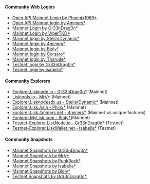 

<h4><b>Community Web Logins</b></h4>

<ul>
  
  <li><a href="https://lisk.liskwallet.io/">Open API Mainnet Login by Phoenix1969*</a>
  <li><a href="https://wallet.lisk.4miners.net">Open API Mainnet login by 4miners*</a></li>
  <li><a href="https://wallet.lisknode.io/">Mainnet Login by Gr33nDrag0n*</a></li>
  <li><a href="https://lisk-login.vipertkd.com/">Mainnet Login by ViperTKD*</a></li>
  <li><a href="https://login.lisknodesdx.us">Mainnet login by StellarDynamic*</a></li>
  <li><a href="https://wallet.lisk.4miners.net">Mainnet login by 4miners*</a></li>
  <li><a href="https://wallet.mylisk.com/">Mainnet login by Bioly*</a></li>
  <li><a href="https://liskworld.info">Mainnet login by Corsaro*</a></li>
  <li><a href="https://01.lskwallet.space/">Mainnet login by Tharude*</a></li>
  <li><a href="https://testnet-wallet.lisknode.io/">Testnet login by Gr33nDrag0n*</a></li>
  <li><a href="https://testnet.liskwallet.net/">Testnet login by Isabella*</a></li>
 
 </ul>

<h4><b>Community Explorers</b></h4>

<ul>
  
  <li><a href="https://explorer.lisknode.io/">Explorer.Lisknode.io - Gr33nDrag0n*</a> (Mainnet)</li>
  <li><a href="https://lisktools.io">Lisktools.io - MrV*</a> (Mainnet)</li>
  <li><a href="https://explorer.lisknodesdx.us">Explorer.Lisknodesdx.us - StellarDynamic*</a> (Mainnet)</li>
  <li><a href="https://explorer.lisk.asia">Explorer.Lisk.Asia - Phinx*</a> (Mainnet)</li>
  <li><a href="https://explorer.lisk.4miners.net">Explorer.Lisk.4miners.net - 4miners*</a> (Mainnet w/ unique features)</li>
  <li><a href="https://explorer.mylisk.com">Explorer.MyLisk.com - Bioly*</a>(Mainnet)</li>
  <li><a href="https://testnet-explorer.lisknode.io/">Testnet-Explorer.LiskNode.io - Gr33nDrag0n*</a> (Testnet)</li>
  <li><a href="https://testnet-explorer.liskwallet.net">Testnet-Explorer.LiskWallet.net - Isabella*</a> (Testnet)</li>

 </ul>

<h4><b>Community Snapshots</b></h4>

<ul>
  <li><a href="https://snapshot.lisknode.io/">Mainnet Snapshots by Gr33nDrag0n*</a></li>
  <li><a href="https://lisktools.io/backups/">Mainnet Snapshots by MrV*</a></li>
  <li><a href="https://snapshot.punkrock.me/">Mainnet Snapshots by PunkRock*</a></li>
  <li><a href="https://snapshot.liskwallet.net">Mainnet Snapshots by Isabella*</a></li>
  <li><a href="https://s.mylisk.com/">Mainnet Snapshots by Bioly*</a>
  <li><a href="https://testnet-snapshot.lisknode.io/">Testnet Snapshots by Gr33nDrag0n*</a></li>
</ul>
